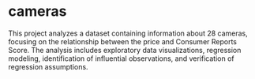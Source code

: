 # cameras

This project analyzes a dataset containing information about 28 cameras, focusing on the relationship between the price and Consumer Reports Score. The analysis includes exploratory data visualizations, regression modeling, identification of influential observations, and verification of regression assumptions.
